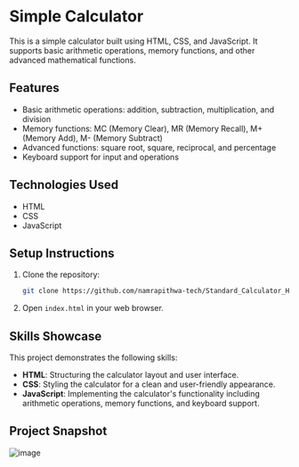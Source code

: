 # Simple Calculator

This is a simple calculator built using HTML, CSS, and JavaScript. It supports basic arithmetic operations, memory functions, and other advanced mathematical functions.

## Features

- Basic arithmetic operations: addition, subtraction, multiplication, and division
- Memory functions: MC (Memory Clear), MR (Memory Recall), M+ (Memory Add), M- (Memory Subtract)
- Advanced functions: square root, square, reciprocal, and percentage
- Keyboard support for input and operations

## Technologies Used

- HTML
- CSS
- JavaScript

## Setup Instructions

1. Clone the repository:
    ```bash
    git clone https://github.com/namrapithwa-tech/Standard_Calculator_HTML_CSS_JS.git
    ```
2. Open `index.html` in your web browser.

## Skills Showcase

This project demonstrates the following skills:
- **HTML**: Structuring the calculator layout and user interface.
- **CSS**: Styling the calculator for a clean and user-friendly appearance.
- **JavaScript**: Implementing the calculator's functionality including arithmetic operations, memory functions, and keyboard support.

## Project Snapshot
![image](https://github.com/user-attachments/assets/30242c61-fe78-49da-b2c5-01fcadb4ed9e)

